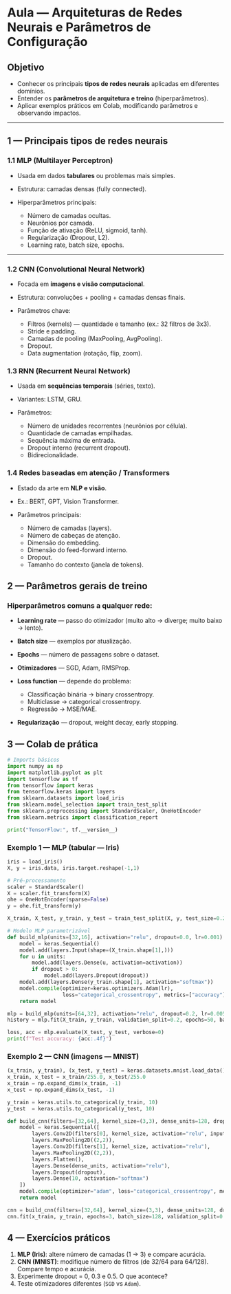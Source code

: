 # Aula — Arquiteturas de Redes Neurais e Parâmetros de Configuração

## Objetivo

* Conhecer os principais **tipos de redes neurais** aplicadas em diferentes domínios.
* Entender os **parâmetros de arquitetura e treino** (hiperparâmetros).
* Aplicar exemplos práticos em Colab, modificando parâmetros e observando impactos.

---

## 1 — Principais tipos de redes neurais

### 1.1 MLP (Multilayer Perceptron)

* Usada em dados **tabulares** ou problemas mais simples.
* Estrutura: camadas densas (fully connected).
* Hiperparâmetros principais:

  * Número de camadas ocultas.
  * Neurônios por camada.
  * Função de ativação (ReLU, sigmoid, tanh).
  * Regularização (Dropout, L2).
  * Learning rate, batch size, epochs.

---

### 1.2 CNN (Convolutional Neural Network)

* Focada em **imagens e visão computacional**.
* Estrutura: convoluções + pooling + camadas densas finais.
* Parâmetros chave:

  * Filtros (kernels) — quantidade e tamanho (ex.: 32 filtros de 3x3).
  * Stride e padding.
  * Camadas de pooling (MaxPooling, AvgPooling).
  * Dropout.
  * Data augmentation (rotação, flip, zoom).



### 1.3 RNN (Recurrent Neural Network)

* Usada em **sequências temporais** (séries, texto).
* Variantes: LSTM, GRU.
* Parâmetros:

  * Número de unidades recorrentes (neurônios por célula).
  * Quantidade de camadas empilhadas.
  * Sequência máxima de entrada.
  * Dropout interno (recurrent dropout).
  * Bidirecionalidade.



### 1.4 Redes baseadas em atenção / Transformers

* Estado da arte em **NLP e visão**.
* Ex.: BERT, GPT, Vision Transformer.
* Parâmetros principais:

  * Número de camadas (layers).
  * Número de cabeças de atenção.
  * Dimensão do embedding.
  * Dimensão do feed-forward interno.
  * Dropout.
  * Tamanho do contexto (janela de tokens).



## 2 — Parâmetros gerais de treino

### Hiperparâmetros comuns a qualquer rede:

* **Learning rate** — passo do otimizador (muito alto → diverge; muito baixo → lento).
* **Batch size** — exemplos por atualização.
* **Epochs** — número de passagens sobre o dataset.
* **Otimizadores** — SGD, Adam, RMSProp.
* **Loss function** — depende do problema:

  * Classificação binária → binary crossentropy.
  * Multiclasse → categorical crossentropy.
  * Regressão → MSE/MAE.
* **Regularização** — dropout, weight decay, early stopping.



## 3 — Colab de prática

```python
# Imports básicos
import numpy as np
import matplotlib.pyplot as plt
import tensorflow as tf
from tensorflow import keras
from tensorflow.keras import layers
from sklearn.datasets import load_iris
from sklearn.model_selection import train_test_split
from sklearn.preprocessing import StandardScaler, OneHotEncoder
from sklearn.metrics import classification_report

print("TensorFlow:", tf.__version__)
```

### Exemplo 1 — MLP (tabular — Iris)

```python
iris = load_iris()
X, y = iris.data, iris.target.reshape(-1,1)

# Pré-processamento
scaler = StandardScaler()
X = scaler.fit_transform(X)
ohe = OneHotEncoder(sparse=False)
y = ohe.fit_transform(y)

X_train, X_test, y_train, y_test = train_test_split(X, y, test_size=0.2, random_state=42)

# Modelo MLP parametrizável
def build_mlp(units=[32,16], activation="relu", dropout=0.0, lr=0.001):
    model = keras.Sequential()
    model.add(layers.Input(shape=(X_train.shape[1],)))
    for u in units:
        model.add(layers.Dense(u, activation=activation))
        if dropout > 0:
            model.add(layers.Dropout(dropout))
    model.add(layers.Dense(y_train.shape[1], activation="softmax"))
    model.compile(optimizer=keras.optimizers.Adam(lr), 
                  loss="categorical_crossentropy", metrics=["accuracy"])
    return model

mlp = build_mlp(units=[64,32], activation="relu", dropout=0.2, lr=0.005)
history = mlp.fit(X_train, y_train, validation_split=0.2, epochs=50, batch_size=8, verbose=0)

loss, acc = mlp.evaluate(X_test, y_test, verbose=0)
print(f"Test accuracy: {acc:.4f}")
```


### Exemplo 2 — CNN (imagens — MNIST)

```python
(x_train, y_train), (x_test, y_test) = keras.datasets.mnist.load_data()
x_train, x_test = x_train/255.0, x_test/255.0
x_train = np.expand_dims(x_train, -1)
x_test = np.expand_dims(x_test, -1)

y_train = keras.utils.to_categorical(y_train, 10)
y_test  = keras.utils.to_categorical(y_test, 10)

def build_cnn(filters=[32,64], kernel_size=(3,3), dense_units=128, dropout=0.5):
    model = keras.Sequential([
        layers.Conv2D(filters[0], kernel_size, activation="relu", input_shape=x_train.shape[1:]),
        layers.MaxPooling2D((2,2)),
        layers.Conv2D(filters[1], kernel_size, activation="relu"),
        layers.MaxPooling2D((2,2)),
        layers.Flatten(),
        layers.Dense(dense_units, activation="relu"),
        layers.Dropout(dropout),
        layers.Dense(10, activation="softmax")
    ])
    model.compile(optimizer="adam", loss="categorical_crossentropy", metrics=["accuracy"])
    return model

cnn = build_cnn(filters=[32,64], kernel_size=(3,3), dense_units=128, dropout=0.3)
cnn.fit(x_train, y_train, epochs=3, batch_size=128, validation_split=0.1)
```


## 4 — Exercícios práticos

1. **MLP (Iris)**: altere número de camadas (1 → 3) e compare acurácia.
2. **CNN (MNIST)**: modifique número de filtros (de 32/64 para 64/128). Compare tempo e acurácia.
3. Experimente dropout = 0, 0.3 e 0.5. O que acontece?
4. Teste otimizadores diferentes (`SGD` vs `Adam`).